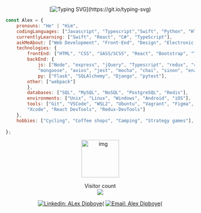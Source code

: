 <div align="center">

[![Typing SVG](https://readme-typing-svg.herokuapp.com?center=true&color=54b5d2&lines=Hi,+My+name+is+Alex+Dipboye.;I+am+a+Front-End+Web+Developer.)](https://git.io/typing-svg)

</div>

```javascript
const Alex = {
    pronouns: "He" | "Him",
    codingLanguages: ["Javascript", "Typescript","Swift", "Python", "HTML", "CSS", "SQL", "C"],
    currentlyLearning: ["Swift", "React", "C#", "TypeScript"],
    askMeAbout: ["Web Development", "Front-End", "Design", "Electronic Music", "MMOs"],
    technologies: {
        frontEnd: ["HTML", "CSS", "SASS/SCSS", "React", "Bootstrap", "Tailwind"],
        backEnd: {
            js: ["Node", "express", "jQuery", "Typescript", "redux", "rtk", "react-redux", "react-router", "react-router-dom",
            "mongoose", "axios", "jest", "mocha", "chai", "sinon", "enzyme"],
            py: ["Flask", "SQLAlchemy", "Django", "pytest"],
	    other: ["webpack"]
        },
        databases: ["SQL", "MySQL", "NoSQL", "PostgreSQL", "Redis"],
        environments: ["Unix", "Linux", "Windows", "Android", "iOS"],
        tools: ["Git", "VSCode", "WSL2", "Ubuntu", "Vagrant", "Figma", "Postman", "DBeaver",
        "Xcode", "React DevTools", "Redux-DevTools"]
    },
    hobbies: ["Cycling", "Coffee shops", "Camping", "Strategy games"],
    
};
```

<p align="center">
    <img src="https://github.githubassets.com/images/mona-loading-default.gif" alt="img" class="center" align="center" width="100px">
</p>
  
<p align="center"> 
  Visitor count<br>
  <img src="https://profile-counter.glitch.me/Tribeoftech/count.svg" />
</p>

<div align="center">

[![Linkedin: ALex Dipboye](https://img.shields.io/badge/-AlexDipboye-blue?style=flat-round&logo=Linkedin&logoColor=white&link=https://www.linkedin.com/in/AlexDipboye/)](https://www.linkedin.com/in/AlexDipboye/)(
[![Email: Alex Dipboye](https://img.shields.io/badge/-Gratefulgrowing333@gmail-red?style=flat-square&logo=Gmail&logoColor=white&link=https://mail.google.com/mail/u/1/#inbox)]()(
</div>
  
<div align="center">

</div>
